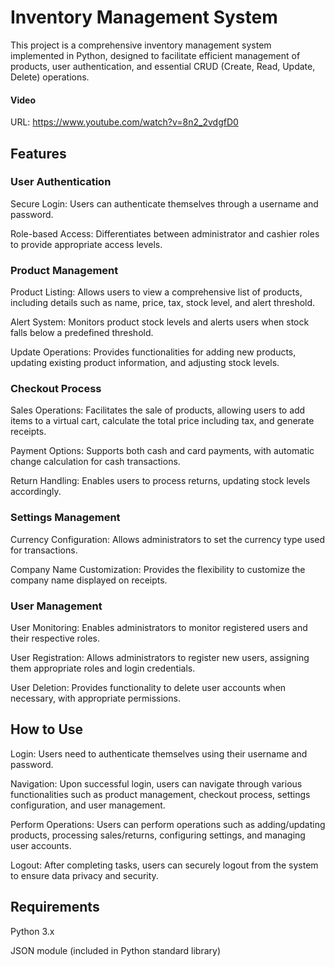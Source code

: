 # Inventory Management System
This project is a comprehensive inventory management system implemented in Python, designed to facilitate efficient management of products, user authentication, and essential CRUD (Create, Read, Update, Delete) operations.

#### Video
URL: https://www.youtube.com/watch?v=8n2_2vdgfD0

## Features
### User Authentication
Secure Login: Users can authenticate themselves through a username and password.

Role-based Access: Differentiates between administrator and cashier roles to provide appropriate access levels.
### Product Management
Product Listing: Allows users to view a comprehensive list of products, including details such as name, price, tax, stock level, and alert threshold.

Alert System: Monitors product stock levels and alerts users when stock falls below a predefined threshold.

Update Operations: Provides functionalities for adding new products, updating existing product information, and adjusting stock levels.
### Checkout Process
Sales Operations: Facilitates the sale of products, allowing users to add items to a virtual cart, calculate the total price including tax, and generate receipts.

Payment Options: Supports both cash and card payments, with automatic change calculation for cash transactions.

Return Handling: Enables users to process returns, updating stock levels accordingly.
### Settings Management
Currency Configuration: Allows administrators to set the currency type used for transactions.

Company Name Customization: Provides the flexibility to customize the company name displayed on receipts.
### User Management
User Monitoring: Enables administrators to monitor registered users and their respective roles.

User Registration: Allows administrators to register new users, assigning them appropriate roles and login credentials.

User Deletion: Provides functionality to delete user accounts when necessary, with appropriate permissions.
## How to Use
Login: Users need to authenticate themselves using their username and password.

Navigation: Upon successful login, users can navigate through various functionalities such as product management, checkout process, settings configuration, and user management.

Perform Operations: Users can perform operations such as adding/updating products, processing sales/returns, configuring settings, and managing user accounts.

Logout: After completing tasks, users can securely logout from the system to ensure data privacy and security.
## Requirements
Python 3.x

JSON module (included in Python standard library)
